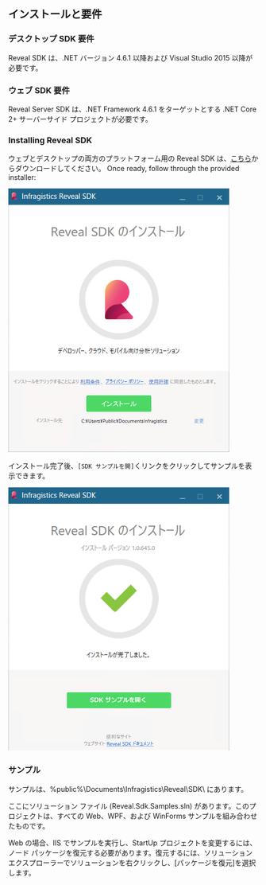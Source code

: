 ## インストールと要件

### デスクトップ SDK 要件

Reveal SDK は、.NET バージョン 4.6.1 以降および Visual Studio 2015 以降が必要です。

### ウェブ SDK 要件

Reveal Server SDK は、.NET Framework 4.6.1 をターゲットとする .NET Core 2+ サーバーサイド プロジェクトが必要です。

### Installing Reveal SDK

ウェブとデスクトップの両方のプラットフォーム用の Reveal SDK
は、[こちら](https://www.revealbi.io/jp)からダウンロードしてください。
Once ready, follow through the provided installer:

![installScreen_desktop](images/installScreen_desktop.png)

インストール完了後、`[SDK サンプルを開]`くリンクをクリックしてサンプルを表示できます。

![afterInstallScreen_desktop](images/afterInstallScreen_desktop.png)

### サンプル

サンプルは、%public%\\Documents\\Infragistics\\Reveal\\SDK\\ にあります。

ここにソリューション ファイル (Reveal.Sdk.Samples.sln) があります。このプロジェクトは、すべての Web、WPF、および WinForms サンプルを組み合わせたものです。

Web の場合、IIS でサンプルを実行し、StartUp プロジェクトを変更するには、ノード パッケージを復元する必要があります。復元するには、ソリューション エクスプローラーでソリューションを右クリックし、\[パッケージを復元\]を選択します。
